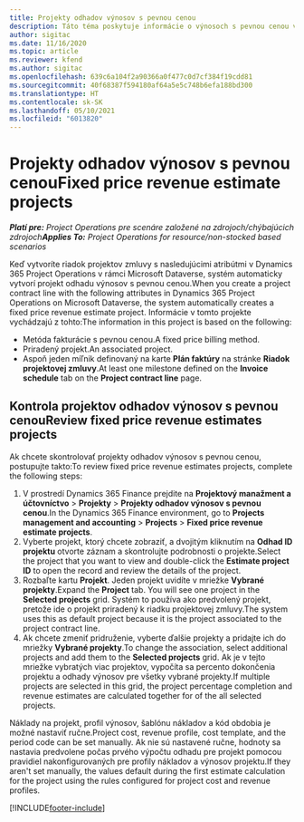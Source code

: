```yaml
---
title: Projekty odhadov výnosov s pevnou cenou
description: Táto téma poskytuje informácie o výnosoch s pevnou cenou v projektoch.
author: sigitac
ms.date: 11/16/2020
ms.topic: article
ms.reviewer: kfend
ms.author: sigitac
ms.openlocfilehash: 639c6a104f2a90366a0f477c0d7cf384f19cdd81
ms.sourcegitcommit: 40f68387f594180af64a5e5c748b6efa188bd300
ms.translationtype: HT
ms.contentlocale: sk-SK
ms.lasthandoff: 05/10/2021
ms.locfileid: "6013820"
---
```

# <a name="fixed-price-revenue-estimate-projects"></a><span data-ttu-id="7fcdf-103">Projekty odhadov výnosov s pevnou cenou</span><span class="sxs-lookup"><span data-stu-id="7fcdf-103">Fixed price revenue estimate projects</span></span> 

<span data-ttu-id="7fcdf-104">_**Platí pre:** Project Operations pre scenáre založené na zdrojoch/chýbajúcich zdrojoch_</span><span class="sxs-lookup"><span data-stu-id="7fcdf-104">_**Applies To:** Project Operations for resource/non-stocked based scenarios_</span></span>

<span data-ttu-id="7fcdf-105">Keď vytvoríte riadok projektov zmluvy s nasledujúcimi atribútmi v Dynamics 365 Project Operations v rámci Microsoft Dataverse, systém automaticky vytvorí projekt odhadu výnosov s pevnou cenou.</span><span class="sxs-lookup"><span data-stu-id="7fcdf-105">When you create a project contract line with the following attributes in Dynamics 365 Project Operations on Microsoft Dataverse, the system automatically creates a fixed price revenue estimate project.</span></span> <span data-ttu-id="7fcdf-106">Informácie v tomto projekte vychádzajú z tohto:</span><span class="sxs-lookup"><span data-stu-id="7fcdf-106">The information in this project is based on the following:</span></span>

  - <span data-ttu-id="7fcdf-107">Metóda fakturácie s pevnou cenou.</span><span class="sxs-lookup"><span data-stu-id="7fcdf-107">A fixed price billing method.</span></span>
  - <span data-ttu-id="7fcdf-108">Priradený projekt.</span><span class="sxs-lookup"><span data-stu-id="7fcdf-108">An associated project.</span></span>
  - <span data-ttu-id="7fcdf-109">Aspoň jeden míľnik definovaný na karte **Plán faktúry** na stránke **Riadok projektovej zmluvy**.</span><span class="sxs-lookup"><span data-stu-id="7fcdf-109">At least one milestone defined on the **Invoice schedule** tab on the **Project contract line** page.</span></span>

## <a name="review-fixed-price-revenue-estimates-projects"></a><span data-ttu-id="7fcdf-110">Kontrola projektov odhadov výnosov s pevnou cenou</span><span class="sxs-lookup"><span data-stu-id="7fcdf-110">Review fixed price revenue estimates projects</span></span>
<span data-ttu-id="7fcdf-111">Ak chcete skontrolovať projekty odhadov výnosov s pevnou cenou, postupujte takto:</span><span class="sxs-lookup"><span data-stu-id="7fcdf-111">To review fixed price revenue estimates projects, complete the following steps:</span></span>

1. <span data-ttu-id="7fcdf-112">V prostredí Dynamics 365 Finance prejdite na **Projektový manažment a účtovníctvo** > **Projekty** > **Projekty odhadov výnosov s pevnou cenou**.</span><span class="sxs-lookup"><span data-stu-id="7fcdf-112">In the Dynamics 365 Finance environment, go to **Projects management and accounting** > **Projects** > **Fixed price revenue estimate projects**.</span></span>
2. <span data-ttu-id="7fcdf-113">Vyberte projekt, ktorý chcete zobraziť, a dvojitým kliknutím na **Odhad ID projektu** otvorte záznam a skontrolujte podrobnosti o projekte.</span><span class="sxs-lookup"><span data-stu-id="7fcdf-113">Select the project that you want to view and double-click the **Estimate project ID** to open the record and review the details of the project.</span></span>
3. <span data-ttu-id="7fcdf-114">Rozbaľte kartu **Projekt**. Jeden projekt uvidíte v mriežke **Vybrané projekty**.</span><span class="sxs-lookup"><span data-stu-id="7fcdf-114">Expand the **Project** tab. You will see one project in the **Selected projects** grid.</span></span> <span data-ttu-id="7fcdf-115">Systém to používa ako predvolený projekt, pretože ide o projekt priradený k riadku projektovej zmluvy.</span><span class="sxs-lookup"><span data-stu-id="7fcdf-115">The system uses this as default project because it is the project associated to the project contract line.</span></span> 
4. <span data-ttu-id="7fcdf-116">Ak chcete zmeniť pridruženie, vyberte ďalšie projekty a pridajte ich do mriežky **Vybrané projekty**.</span><span class="sxs-lookup"><span data-stu-id="7fcdf-116">To change the association, select additional projects and add them to the **Selected projects** grid.</span></span> <span data-ttu-id="7fcdf-117">Ak je v tejto mriežke vybratých viac projektov, vypočíta sa percento dokončenia projektu a odhady výnosov pre všetky vybrané projekty.</span><span class="sxs-lookup"><span data-stu-id="7fcdf-117">If multiple projects are selected in this grid, the project percentage completion and revenue estimates are calculated together for of the all selected projects.</span></span>

  <span data-ttu-id="7fcdf-118">Náklady na projekt, profil výnosov, šablónu nákladov a kód obdobia je možné nastaviť ručne.</span><span class="sxs-lookup"><span data-stu-id="7fcdf-118">Project cost, revenue profile, cost template, and the period code can be set manually.</span></span> <span data-ttu-id="7fcdf-119">Ak nie sú nastavené ručne, hodnoty sa nastavia predvolene počas prvého výpočtu odhadu pre projekt pomocou pravidiel nakonfigurovaných pre profily nákladov a výnosov projektu.</span><span class="sxs-lookup"><span data-stu-id="7fcdf-119">If they aren't set manually, the values default during the first estimate calculation for the project using the rules configured for project cost and revenue profiles.</span></span>



[!INCLUDE[footer-include](../includes/footer-banner.md)]